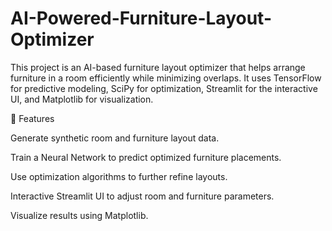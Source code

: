 # AI-Powered-Furniture-Layout-Optimizer


This project is an AI-based furniture layout optimizer that helps arrange furniture in a room efficiently while minimizing overlaps. It uses TensorFlow for predictive modeling, SciPy for optimization, Streamlit for the interactive UI, and Matplotlib for visualization.

📌 Features

Generate synthetic room and furniture layout data.

Train a Neural Network to predict optimized furniture placements.

Use optimization algorithms to further refine layouts.

Interactive Streamlit UI to adjust room and furniture parameters.

Visualize results using Matplotlib.
